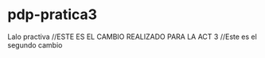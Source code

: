 # pdp-pratica3
Lalo practiva 
//ESTE ES EL CAMBIO REALIZADO PARA LA ACT 3
//Este es el segundo cambio
